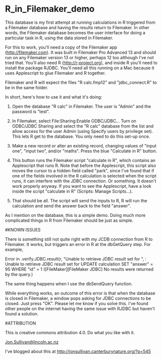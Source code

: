 # R_in_Filemaker_demo
This database is my first attempt at running calculations in R triggered from a Filemaker database and having the results return to Filemaker. In other words, the Filemaker database becomes the user interface for doing a particular task in R, using the data stored in Filemaker.

For this to work, you'll need a copy of the Filemaker app (http://filemaker.com). It was built in Filemaker Pro Advanced 13 and should run on any Filemaker version  13 or higher, perhaps 12 too although I've not tried that. You'll also need R (http://r-project.org), and inside R you'll need to install the package RJDBC. You'll need all this running on a Mac because it uses Applescript to glue Filemaker and R together.

Filemaker and R will expect the files "R calc.fmp12" and "jdbc_connect.R" to be in the same folder.

In short, here's how to use it and what it's doing:

1) Open the database "R calc" in Filemaker. The user is "Admin" and the password is "test".

2) In Filemaker, select File:Sharing:Enable ODBC/JDBC... Turn on ODBC/JDBC Sharing and select the "R calc" database from the list and allow access for the user Admin (using Specify users by privilege set). This lets R get to the database. You only need to do this set-up once.

3) Make a new record or alter an existing record, changing values of "input one", "input two", and/or "maths". Press the blue "Calculate in R" button.

4) This button runs the Filemaker script "calculate in R", which contains an Applescript that runs R. Note that before the Applescript, this script also moves the cursor to a hidden field called "park", since I've found that if one of the fields involved in the R calculation is selected when the script runs, it can interfere with the JDBC connection. Or something. It doesn't work properly anyway. If you want to see the Applescript, have a look inside the script "calculate in R" (Scripts: Manage Scripts...).

5) That should be all. The script will send the inputs to R, R will run the calculation and send the answer back to the field "answer".

As I mention on the database, this is a simple demo. Doing much more complicated things in R from Filemaker should be just as simple.


#KNOWN ISSUES

There is something still not quite right with my JCDB connection from R to Filemaker. It works, but triggers an error in R at the dbGetQuery step. For example,

Error in .verify.JDBC.result(r, "Unable to retrieve JDBC result set for ",  : 
  Unable to retrieve JDBC result set for UPDATE calculation SET "answer" = 95 WHERE "id" = 1 ([FileMaker][FileMaker JDBC] No results were returned by the query.)

The same thing happens when I use the dbSendQuery function.

While everything works, an outcome of this error is that when the database is closed in Filemaker, a window pops asking for JDBC connections to be closed. Just press "OK". Please let me know if you solve this. I've found other people on the internet having the same issue with RJDBC but haven't found a solution.


#ATTRIBUTION

This is creative commons attribution 4.0. Do what you like with it.

Jon.Sullivan@lincoln.ac.nz

I've blogged about this at http://jonsullivan.canterburynature.org/?p=545
